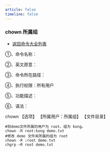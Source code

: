 ```yaml
---
article: false
timeline: false
---
```

### chown 所属组

- [返回命令大全列表](./command.md#文件管理)

①、命令名称：

②、英文原意：

③、命令所在路径：

④、执行权限：所有用户

⑤、功能描述：

⑥、语法：

chown 【选项】 【所属用户：所属组】 【文件目录】

```
#将demo文件所属的用户为 root，组为 kong。
chown -R root:kong demo.txt
#修改 demo 文件夹所属的组为 root
chown -R :root demo.txt
chgrp –R root demo.txt
```


